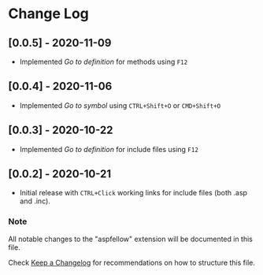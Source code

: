 # Change Log

## [0.0.5] - 2020-11-09

- Implemented *Go to definition* for methods using `F12`

## [0.0.4] - 2020-11-06

- Implemented *Go to symbol* using `CTRL+Shift+O` or `CMD+Shift+O` 

## [0.0.3] - 2020-10-22

- Implemented *Go to definition* for include files using `F12`

## [0.0.2] - 2020-10-21

- Initial release with `CTRL+Click` working links for include files (both .asp and .inc).

### Note
All notable changes to the "aspfellow" extension will be documented in this file.

Check [Keep a Changelog](http://keepachangelog.com/) for recommendations on how to structure this file.